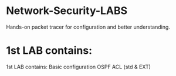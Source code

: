 # Network-Security-LABS
Hands-on packet tracer for configuration and better understanding. 


# 1st LAB contains:
1st LAB contains:
Basic configuration
OSPF 
ACL (std & EXT)

